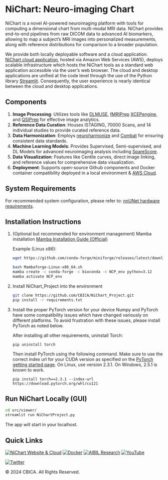 # NiChart: Neuro-imaging Chart

NiChart is a novel AI-powered neuroimaging platform with tools for computing a dimensional chart from multi-modal MRI data. NiChart provides end-to-end pipelines from raw DICOM data to advanced
AI biomarkers, allowing to map a subject’s MRI images into personalized measurements, along with
reference distributions for comparison to a broader population.

We provide both locally deployable software and a cloud application. [NiChart cloud application](https://neuroimagingchart.com/portal), hosted via Amazon Web Services (AWS), deploys
scalable infrastructure which hosts the NiChart tools as a standard web application accessible via the user’s web browser. The cloud and desktop applications are unified at the code level through the use of the Python library [Streamlit](https://streamlit.io/). Consequently, the user experience is nearly identical between the cloud and desktop applications.

## Components

1. **Image Processing**: Utilizes tools like [DLMUSE](https://github.com/CBICA/NiChart_DLMUSE), [fMRIPrep](https://github.com/nipreps/fmriprep) [XCEPengine](https://github.com/PennLINC/xcp_d), and [QSIPrep](https://github.com/PennLINC/qsiprep) for effective image analytics.
2. **Reference Data Curation**: Houses ISTAGING, 70000 Scans, and 14 individual studies to provide curated reference data.
3. **Data Harmonization**: Employs [neuroharmonize](https://github.com/rpomponio/neuroHarmonize) and [Combat](https://github.com/Zheng206/ComBatFam_Pipeline) for ensuring consistent data standards.
4. **Machine Learning Models**: Provides Supervised, Semi-supervised, and DL Models for advanced neuroimaging analysis including [SpareScore](https://github.com/CBICA/spare_score).
5. **Data Visualization**: Features like Centile curves, direct image linking, and reference values for comprehensive data visualization.
6. **Deployment**: Supports open-source Github components and Docker container compatibility deployed in a local environment & [AWS Cloud](https://aws.amazon.com/).


## System Requirements

For recommended system configuration, please refer to: [nnUNet hardware requirements](https://github.com/MIC-DKFZ/nnUNet/blob/master/documentation/installation_instructions.md#hardware-requirements).

## Installation Instructions

1. (Optional but recommended for environment management) Mamba installation
    [Mamba Installation Guide (Official)](https://mamba.readthedocs.io/en/latest/installation/mamba-installation.html)

    Example (Linux x86):
    ```bash
    wget https://github.com/conda-forge/miniforge/releases/latest/download/Mambaforge-Linux-x86_64.sh

    bash Mambaforge-Linux-x86_64.sh
    mamba create -c conda-forge -c bioconda -n NCP_env python=3.12 
    mamba activate NCP_env
    ```
2. Install NiChart_Project into the environment
   ```bash
   git clone https://github.com/CBICA/NiChart_Project.git
   pip install -r requirements.txt
   ```

3. Install the proper PyTorch version for your device
   Numpy and PyTorch have some compatibility issues which have changed variously on different platforms. To avoid frustration with these issues, please install PyTorch as noted below.

   After installing all other requirements, uninstall Torch:
   ```
   pip uninstall torch
   ```

   Then install PyTorch using the following command. Make sure to use the correct index url for your CUDA version as specified on the [PyTorch getting started page](https://pytorch.org/get-started/locally/).
   On Linux, use version 2.3.1. On Windows, 2.5.1 is known to work.
   ```
   pip install torch==2.3.1 --index-url https://download.pytorch.org/whl/cu121
   ```
## Run NiChart Locally (GUI)
```bash
cd src/viewer/
streamlit run NiChartProject.py
```
The app will start in your localhost.

## Quick Links

[![NiChart Website & Cloud](https://img.shields.io/badge/-Website-blue?style=for-the-badge&logo=world&logoColor=white)](https://neuroimagingchart.com/) [![Docker](https://img.shields.io/badge/docker-%230db7ed.svg?style=for-the-badge&logo=docker&logoColor=white)](https://hub.docker.com/u/cbica) [![AIBIL Research](https://img.shields.io/badge/-Research-blue?style=for-the-badge&logo=google-scholar&logoColor=white)](https://aibil.med.upenn.edu/research/) [![YouTube](https://img.shields.io/badge/YouTube-%23FF0000.svg?style=for-the-badge&logo=YouTube&logoColor=white)](https://www.youtube.com/@NiChart-UPenn)

[![Twitter](https://img.shields.io/twitter/url/https/twitter.com/NiChart_AIBIL.svg?style=social&label=Follow%20%40NiChart_AIBIL)](https://x.com/NiChart_AIBIL)

© 2024 CBICA. All Rights Reserved.
